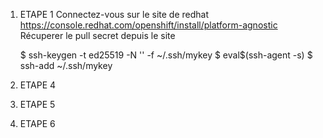 1. ETAPE 1
   Connectez-vous sur le site de redhat
   https://console.redhat.com/openshift/install/platform-agnostic
   Récuperer le pull secret depuis le site



   $ ssh-keygen -t ed25519 -N '' -f ~/.ssh/mykey
   $ eval$(ssh-agent -s)
   $ ssh-add ~/.ssh/mykey

2. ETAPE 4
3. ETAPE 5
4. ETAPE 6